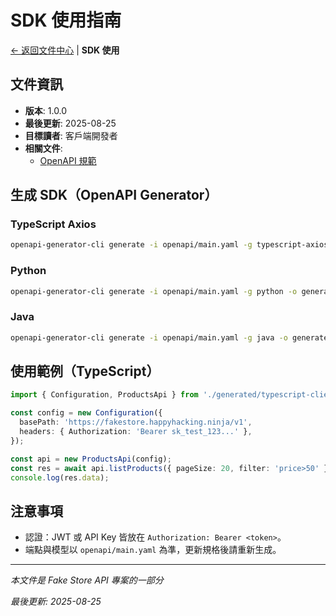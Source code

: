 # SDK 使用指南

[← 返回文件中心](../README.md) | **SDK 使用**

## 文件資訊

- **版本**: 1.0.0
- **最後更新**: 2025-08-25
- **目標讀者**: 客戶端開發者
- **相關文件**:
  - [OpenAPI 規範](../api/openapi-standard.md)

## 生成 SDK（OpenAPI Generator）

### TypeScript Axios
```bash
openapi-generator-cli generate -i openapi/main.yaml -g typescript-axios -o generated/typescript-client
```

### Python
```bash
openapi-generator-cli generate -i openapi/main.yaml -g python -o generated/python-client
```

### Java
```bash
openapi-generator-cli generate -i openapi/main.yaml -g java -o generated/java-client
```

## 使用範例（TypeScript）
```ts
import { Configuration, ProductsApi } from './generated/typescript-client';

const config = new Configuration({
  basePath: 'https://fakestore.happyhacking.ninja/v1',
  headers: { Authorization: 'Bearer sk_test_123...' },
});

const api = new ProductsApi(config);
const res = await api.listProducts({ pageSize: 20, filter: 'price>50' });
console.log(res.data);
```

## 注意事項
- 認證：JWT 或 API Key 皆放在 `Authorization: Bearer <token>`。
- 端點與模型以 `openapi/main.yaml` 為準，更新規格後請重新生成。

---

*本文件是 Fake Store API 專案的一部分*

*最後更新: 2025-08-25*
